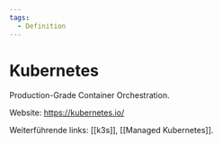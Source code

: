 ```yaml
---
tags:
  - Definition
---
```


# Kubernetes

Production-Grade Container Orchestration.

Website: <https://kubernetes.io/>

Weiterführende links: [[k3s]], [[Managed Kubernetes]].
